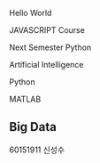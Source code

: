 Hello World

JAVASCRIPT Course

Next Semester Python

Artificial Intelligence

Python

MATLAB
## Big Data

60151911 신성수  
